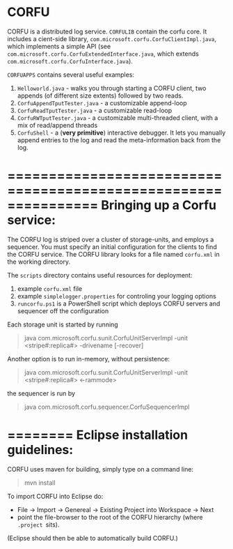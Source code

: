 CORFU
=====

CORFU is a distributed log service. `CORFULIB` contain the corfu core. It includes a cient-side library, `com.microsoft.corfu.CorfuClientImpl.java`, 
which implements a simple API (see `com.microsoft.corfu.CorfuExtendedInterface.java`, 
    which extends `com.microsoft.corfu.CorfuInterface.java`).

`CORFUAPPS` contains several useful examples:
1. `Helloworld.java`  - walks you through starting a CORFU client, two appends (of different size extents) followed by two reads. 
2. `CorfuAppendTputTester.java` - a customizable append-loop
3. `CorfuReadTputTester.java` - a customizable read-loop
4. `CorfuRWTputTester.java` - a customizable multi-threaded client, with a mix of read/append threads
5. `CorfuShell` - a (**very primitive**) interactive debugger. It lets you manually append entries to the log and read the meta-information back from the log.

=============================================================== 
Bringing up a Corfu service:
==============================================================

The CORFU log is striped over a cluster of storage-units, and employs a sequencer. You must specify an initial configuration for the clients to find the CORFU service. The CORFU library looks for a file named `corfu.xml` in the working directory.

The `scripts` directory contains useful resources for deployment:

1. example `corfu.xml` file
2. example `simplelogger.properties` for controling your logging options
3. `runcorfu.ps1` is a PowerShell script which deploys CORFU servers and sequencer off the configuration


Each storage unit is started by running

>    java com.microsoft.corfu.sunit.CorfuUnitServerImpl -unit <stripe#:replica#> -drivename <drivename> [-recover]

Another option is to run in-memory, without persistence:

>	java com.microsoft.corfu.sunit.CorfuUnitServerImpl -unit <stripe#:replica#> <-rammode>
       
the sequencer is run by

>	java com.microsoft.corfu.sequencer.CorfuSequencerImpl


========
Eclipse installation guidelines:    
================================================================
CORFU uses maven for building, simply type on a command line: 
> mvn install 

To import CORFU into Eclipse do:

- File -> Import -> Genereal -> Existing Project into Workspace -> Next
- point the file-browser to the root of the CORFU hierarchy (where `.project `sits).

(Eclipse should then be able to automatically build CORFU.)

